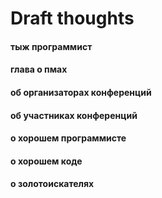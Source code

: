 # Draft thoughts

#### тыж программист


#### глава о пмах

#### об организаторах конференций

#### об участниках конференций

#### о хорошем программисте

#### о хорошем коде

#### о золотоискателях